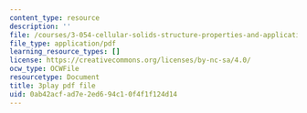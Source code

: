 ```yaml
---
content_type: resource
description: ''
file: /courses/3-054-cellular-solids-structure-properties-and-applications-spring-2015/0ab42acfad7e2ed694c10f4f1f124d14_q-9YlXesHtI.pdf
file_type: application/pdf
learning_resource_types: []
license: https://creativecommons.org/licenses/by-nc-sa/4.0/
ocw_type: OCWFile
resourcetype: Document
title: 3play pdf file
uid: 0ab42acf-ad7e-2ed6-94c1-0f4f1f124d14
---
```

